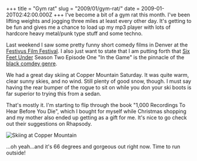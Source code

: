 +++
title = "Gym rat"
slug = "2009/01/gym-rat/"
date = 2009-01-20T02:42:00.000Z
+++
I've become a bit of a gym rat this month. I've been lifting weights and jogging three miles at least every other day. It's getting to be fun and gives me a chance to load up my mp3 player with lots of hardcore heavy metal/punk type stuff and some techno.

Last weekend I saw some pretty funny short comedy films in Denver at the [Festivus Film Festival](http://www.festivusfilmfestival.com/). I also just want to state that I am putting forth that [Six Feet Under](http://www.hbo.com/sixfeetunder/episode/season2/episode14.shtml) Season Two Episode One "In the Game" is the pinnacle of the [black comdey genre](http://en.wikipedia.org/wiki/Dark_comedy).

We had a great day skiing at Copper Mountain Saturday. It was quite warm, clear sunny skies, and no wind. Still plenty of good snow, though. I must say having the rear bumper of the rogue to sit on while you don your ski boots is far superior to trying this from a sedan.

That's mostly it. I'm starting to flip through the book "1,000 Recordings To Hear Before You Die", which I bought for myself while Christmas shopping and my mother also ended up getting as a gift for me. It's nice to go check out their suggestions on Rhapsody.

![Skiing at Copper Mountain](/photos/winter_2008/042_ski_copper_jan_17_pete.jpg)

...oh yeah...and it's 66 degrees and gorgeous out right now. Time to run outside!